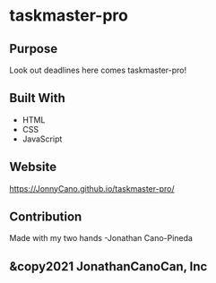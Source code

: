 # taskmaster-pro

## Purpose
Look out deadlines here comes taskmaster-pro!

## Built With
* HTML
* CSS
* JavaScript

## Website
https://JonnyCano.github.io/taskmaster-pro/

## Contribution
Made with my two hands -Jonathan Cano-Pineda

## &copy2021 JonathanCanoCan, Inc
